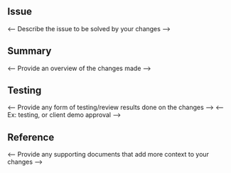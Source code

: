 ## Issue
<-- Describe the issue to be solved by your changes -->

## Summary
<-- Provide an overview of the changes made -->

## Testing
<-- Provide any form of testing/review results done on the changes -->
<-- Ex: testing, or client demo approval -->

## Reference
<-- Provide any supporting documents that add more context to your changes --> 
